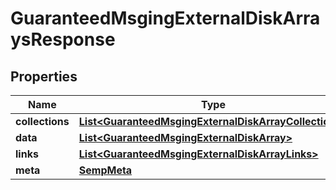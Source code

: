 
# GuaranteedMsgingExternalDiskArraysResponse

## Properties
Name | Type | Description | Notes
------------ | ------------- | ------------- | -------------
**collections** | [**List&lt;GuaranteedMsgingExternalDiskArrayCollections&gt;**](GuaranteedMsgingExternalDiskArrayCollections.md) |  |  [optional]
**data** | [**List&lt;GuaranteedMsgingExternalDiskArray&gt;**](GuaranteedMsgingExternalDiskArray.md) |  |  [optional]
**links** | [**List&lt;GuaranteedMsgingExternalDiskArrayLinks&gt;**](GuaranteedMsgingExternalDiskArrayLinks.md) |  |  [optional]
**meta** | [**SempMeta**](SempMeta.md) |  | 



